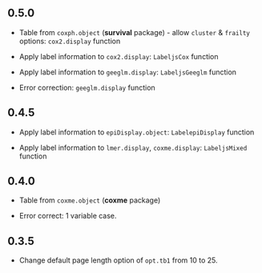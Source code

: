 ## 0.5.0

* Table from `coxph.object` (**survival** package) - allow `cluster` & `frailty` options: `cox2.display` function

* Apply label information to `cox2.display`: `LabeljsCox` function

* Apply label information to `geeglm.display`: `LabeljsGeeglm` function

* Error correction: `geeglm.display` function



## 0.4.5 

* Apply label information to `epiDisplay.object`: `LabelepiDisplay` function

* Apply label information to `lmer.display`, `coxme.display`: `LabeljsMixed` function




## 0.4.0

* Table from `coxme.object` (**coxme** package)

* Error correct: 1 variable case.




## 0.3.5

* Change default page length option of `opt.tb1` from 10 to 25.